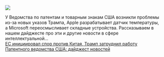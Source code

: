 <!--2025-01-25 09:26:33-->
<div class="yb">
  <div class="rss smaller1 habr"><img src="https://habrastorage.org/getpro/habr/upload_files/2e5/c15/e4e/2e5c15e4e864a87b4468f3d59abc729b.png" /><p>У Ведомства по патентам и товарным знакам США возникли проблемы из-за новых указов Трампа, Apple разрабатывает датчик температуры, а Microsoft переосмысливает складные устройства. Рассказываем в нашем дайджесте про эти и другие новости в сфере интеллектуальной... <br><a class="light" href="https://habr.com/ru/companies/onlinepatent/news/876370/?utm_source=habrahabr&utm_medium=rss&utm_campaign=876370">ЕС инициировал спор против Китая, Трамп затруднил работу Патентного ведомства США: дайджест новостей</a></div>
</div>
